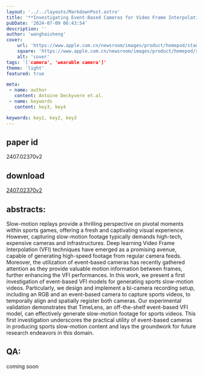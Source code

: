 ```yaml
---
layout: '../../layouts/MarkdownPost.astro'
title: '**Investigating Event-Based Cameras for Video Frame Interpolation in Sports**'
pubDate: '2024-07-09 06:43:54'
description: ''
author: 'wanghaisheng'
cover:
    url: 'https://www.apple.com.cn/newsroom/images/product/homepod/standard/Apple-HomePod-hero-230118_big.jpg.large_2x.jpg'
    square: 'https://www.apple.com.cn/newsroom/images/product/homepod/standard/Apple-HomePod-hero-230118_big.jpg.large_2x.jpg'
    alt: 'cover'
tags: '['camera', 'wearable camera']' 
theme: 'light'
featured: true

meta:
 - name: author
   content: Antoine Deckyvere et.al.
 - name: keywords
   content: key3, key4

keywords: key1, key2, key3
---
```


## paper id
2407.02370v2
## download
[2407.02370v2](http://arxiv.org/abs/2407.02370v2)
## abstracts:
Slow-motion replays provide a thrilling perspective on pivotal moments within sports games, offering a fresh and captivating visual experience. However, capturing slow-motion footage typically demands high-tech, expensive cameras and infrastructures. Deep learning Video Frame Interpolation (VFI) techniques have emerged as a promising avenue, capable of generating high-speed footage from regular camera feeds. Moreover, the utilization of event-based cameras has recently gathered attention as they provide valuable motion information between frames, further enhancing the VFI performances. In this work, we present a first investigation of event-based VFI models for generating sports slow-motion videos. Particularly, we design and implement a bi-camera recording setup, including an RGB and an event-based camera to capture sports videos, to temporally align and spatially register both cameras. Our experimental validation demonstrates that TimeLens, an off-the-shelf event-based VFI model, can effectively generate slow-motion footage for sports videos. This first investigation underscores the practical utility of event-based cameras in producing sports slow-motion content and lays the groundwork for future research endeavors in this domain.
## QA:
coming soon
